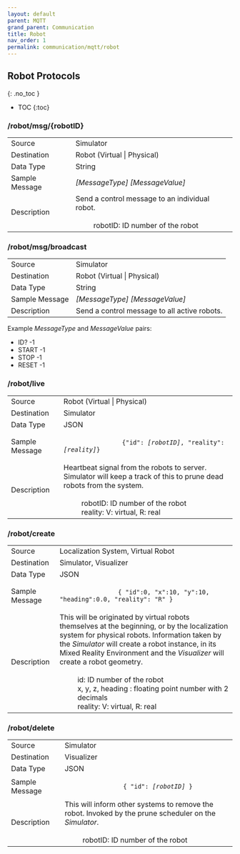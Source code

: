 ```yaml
---
layout: default
parent: MQTT
grand_parent: Communication
title: Robot
nav_order: 1
permalink: communication/mqtt/robot
---
```


## Robot Protocols
{: .no_toc }

- TOC
{:toc}

### /robot/msg/{robotID}

<table>
    <tr><td>Source</td><td>Simulator</td></tr>
    <tr><td>Destination</td><td>Robot (Virtual | Physical)</td></tr>
    <tr><td>Data Type</td><td>String</td></tr>
    <tr><td>Sample Message</td><td>
        <i>[MessageType] [MessageValue]</i>
    </td></tr>
    <tr><td>Description</td>
        <td>Send a control message to an individual robot.
            <br><br>
            <dd>robotID: ID number of the robot</dd>
        </td>
    </tr>
</table>

### /robot/msg/broadcast

<table>
    <tr><td>Source</td><td>Simulator</td></tr>
    <tr><td>Destination</td><td>Robot (Virtual | Physical)</td></tr>
    <tr><td>Data Type</td><td>String</td></tr>
    <tr><td>Sample Message</td><td>
        <i>[MessageType] [MessageValue]</i>
    </td></tr>
    <tr><td>Description</td><td>Send a control message to all active robots.
    </td></tr>
</table>


Example *MessageType* and *MessageValue* pairs:
- ID? -1
- START -1
- STOP -1
- RESET -1


### /robot/live

<table>
    <tr><td>Source</td><td>Robot (Virtual | Physical)</td></tr>
    <tr><td>Destination</td><td>Simulator</td></tr>
    <tr><td>Data Type</td><td>JSON</td></tr>
    <tr><td>Sample Message</td><td>
        <div class="language-json highlighter-rouge">
            <code class="highlight">
                {"id": <i>[robotID]</i>, "reality": <i>[reality]</i>}
            </code>
        </div>
    </td></tr>
    <tr><td>Description</td><td>
        Heartbeat signal from the robots to server.
        Simulator will keep a track of this to prune dead robots from the system.
        <br><br>
        <dd>robotID: ID number of the robot</dd>
        <dd>reality: V: virtual, R: real</dd>
    </td></tr>
</table>

### /robot/create

<table>
    <tr><td>Source</td><td>Localization System, Virtual Robot</td></tr>
    <tr><td>Destination</td><td>Simulator, Visualizer</td></tr>
    <tr><td>Data Type</td><td>JSON</td></tr>
    <tr><td>Sample Message</td><td>
        <div class="language-json highlighter-rouge">
            <code class="highlight">
                { "id":0, "x":10, "y":10, "heading":0.0, "reality": "R" }
            </code>
        </div>
    </td></tr>
    <tr><td>Description</td><td>
        This will be originated by virtual robots themselves at the beginning,
        or by the localization system for physical robots.
        Information taken by the <i>Simulator</i> will create a robot instance,
        in its Mixed Reality Environment and the <i>Visualizer</i> will create a robot geometry.
        <br><br>
        <dd>id: ID number of the robot</dd>
        <dd>x, y, z, heading : floating point number with 2 decimals</dd>
        <dd>reality: V: virtual, R: real</dd>
    </td></tr>
</table>

### /robot/delete

<table>
    <tr><td>Source</td><td>Simulator</td></tr>
    <tr><td>Destination</td><td>Visualizer</td></tr>
    <tr><td>Data Type</td><td>JSON</td></tr>
    <tr><td>Sample Message</td><td>
        <div class="language-json highlighter-rouge">
            <code class="highlight">
                { "id": <i>[robotID]</i> }
            </code>
        </div>
    </td></tr>
    <tr><td>Description</td><td>
        This will inform other systems to remove the robot.
        Invoked by the prune scheduler on the <i>Simulator</i>.
        <br><br>
        <dd>robotID: ID number of the robot</dd>
    </td></tr>
</table>
